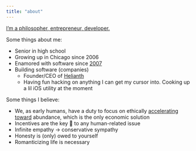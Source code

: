 ```yaml
---
title: "about"
---
```


[I’m a philosopher, entrepreneur, developer.](https://nat.org)

Some things about me:

- Senior in high school
- Growing up in Chicago since 2006
- Enamored with software since [2007](https://en.wikipedia.org/wiki/IPhone)
- Building software (companies)
  - Founder/CEO of [Helianth](https://helianth.co)
  - Having fun hacking on anything I can get my cursor into. Cooking up a lil iOS utility at the moment

Some things I believe:

- We, as early humans, have a duty to focus on ethically [accelerating toward](https://beff.substack.com/p/notes-on-eacc-principles-and-tenets) abundance, which is the only economic solution
- Incentives are the key 🔑 to any human-related issue
- Infinite empathy → conservative sympathy
- Honesty is (only) owed to yourself
- Romanticizing life is necessary
